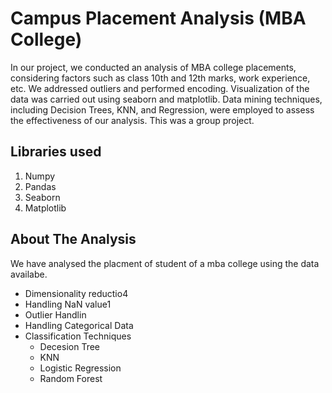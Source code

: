 # Campus Placement Analysis (MBA College)
In our project, we conducted an analysis of MBA college placements, considering factors such as class 10th and 12th marks, work experience, etc. We addressed outliers and performed encoding. Visualization of the data was carried out using seaborn and matplotlib. Data mining techniques, including Decision Trees, KNN, and Regression, were employed to assess the effectiveness of our analysis. This was a group project.

## Libraries used
1. Numpy
2. Pandas
3. Seaborn
4. Matplotlib

## About The Analysis
We have analysed the placment of student of a mba college using the data availabe. 
- Dimensionality reductio4
- Handling NaN value1
- Outlier Handlin
- Handling Categorical Data
- Classification Techniques
  - Decesion Tree
  - KNN
  - Logistic Regression
  - Random Forest
